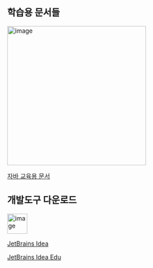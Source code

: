 ## 학습용 문서들

<img width="319" alt="image" src="https://user-images.githubusercontent.com/40907210/164154616-98b1e4a9-9f06-493c-bc84-28e4ca5801f5.png">

[자바 교육용 문서](https://wikidocs.net/book/31)

## 개발도구 다운로드

<img width="46" alt="image" src="https://user-images.githubusercontent.com/40907210/164154674-6d22cad3-dabb-4f62-9373-c683b9f565a0.png">

[JetBrains Idea](https://www.jetbrains.com/ko-kr/idea/)

[JetBrains Idea Edu](https://www.jetbrains.com/ko-kr/idea-edu/)
